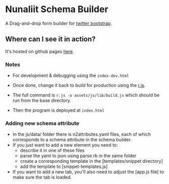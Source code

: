 # Nunaliit Schema Builder

A Drag-and-drop form builder for [twitter bootstrap](http://twitter.github.com/bootstrap/). 

## Where can I see it in action?

It's hosted on github pages [here](http://minikomi.github.io/Bootstrap-Form-Builder/).

### Notes

* For development & debugging using the `index-dev.html` 
  
* Once done, change it back to  build for production using the [r.js](https://github.com/jrburke/r.js/). 

* The full command is `r.js -o assets/js/lib/build.js` which should be run from the base directory.

* Then the program is deployed at `index.html`

### Adding new schema attribute

* In the js/data/ folder there is n2attributes.yaml files, each of which corresponds to a schema attribute in the schema builder.
* If you just want to add a new element you need to:
  - describe it in one of these files
  - parse the yaml to json using parse.rb in the same folder
  - create a corresponding template in the [templates/snippet directory]
  - add the template to [snippet-templates.js]
* If you want to add a new tab, you'll also need to adjust the [app.js file] to make sure the tab is loaded.

